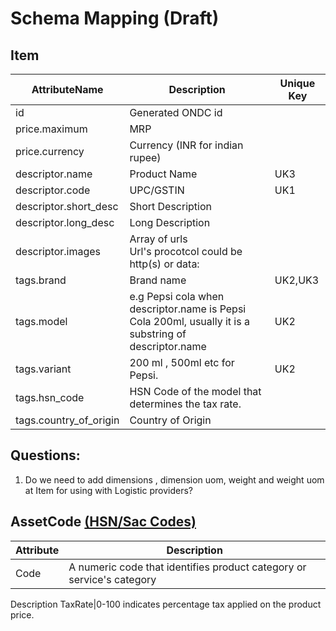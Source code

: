 # Schema Mapping (Draft)
## Item
AttributeName|Description|Unique Key
-|-|-
id|Generated  ONDC id
price.maximum| MRP
price.currency|Currency (INR for indian rupee)
descriptor.name|Product Name|UK3
descriptor.code|UPC/GSTIN|UK1
descriptor.short_desc|Short Description
descriptor.long_desc |Long Description
descriptor.images|Array of urls <br> Url's procotcol could be http(s) or data: 
tags.brand|Brand name|UK2,UK3
tags.model|e.g Pepsi cola when descriptor.name is Pepsi Cola 200ml, usually it is a substring of descriptor.name|UK2
tags.variant|200 ml , 500ml etc for Pepsi.|UK2
tags.hsn_code|HSN Code  of the model that determines the tax  rate.
tags.country_of_origin|Country of Origin

Questions:
-
1. Do  we need to add dimensions , dimension uom, weight and weight uom at Item for using with Logistic providers? 

	
## AssetCode [(HSN/Sac Codes)](https://cbic-gst.gov.in/gst-goods-services-rates.html)
Attribute|Description 
-|-
Code|A numeric code that identifies product category or service's category
Description
TaxRate|0-100 indicates percentage tax applied on the product price.





 


